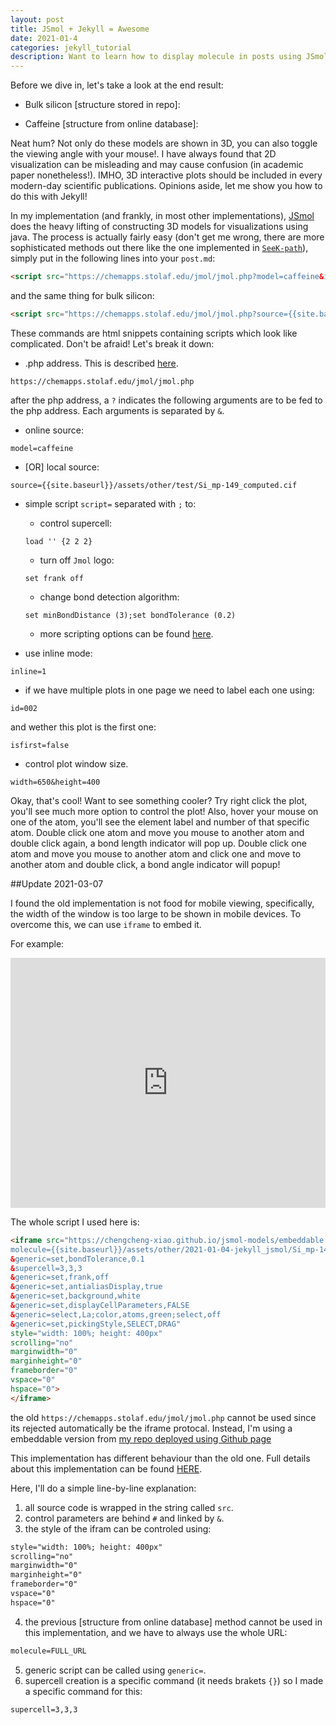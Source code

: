 ```yaml
---
layout: post
title: JSmol + Jekyll = Awesome
date: 2021-01-4
categories: jekyll_tutorial
description: Want to learn how to display molecule in posts using JSmol/Jmol? You've come to the right place.
---
```


Before we dive in, let's take a look at the end result:

- Bulk silicon [structure stored in repo]:
<script src="https://chemapps.stolaf.edu/jmol/jmol.php?source={{site.baseurl}}/assets/other/2021-01-04-jekyll_jsmol/Si_mp-149_computed.cif&script=load '' {2 2 2 };set frank off&inline=1&id=001&isfirst=true&width=650&height=400"></script>

- Caffeine [structure from online database]:
<script src="https://chemapps.stolaf.edu/jmol/jmol.php?model=caffeine&script=set frank off&inline=1&id=002&isfirst=false&width=650&height=400"></script>

Neat hum? Not only do these models are shown in 3D, you can also toggle the viewing angle with your mouse!. I have always found that 2D visualization can be misleading and may cause confusion (in academic paper nonetheless!). IMHO, 3D interactive plots should be included in every modern-day scientific publications. Opinions aside, let me show you how to do this with Jekyll!

In my implementation (and frankly, in most other implementations), [JSmol](http://jmol.sourceforge.net/) does the heavy lifting of constructing 3D models for visualizations using java.
The process is actually fairly easy (don't get me wrong, there are more sophisticated methods out there like the one implemented in [`SeeK-path`](https://www.materialscloud.org/work/tools/seekpath)), simply put in the following lines into your `post.md`:
```html
<script src="https://chemapps.stolaf.edu/jmol/jmol.php?model=caffeine&inline=1&id=002&isfirst=false&width=650&height=400"></script>
```
and the same thing for bulk silicon:
```html
<script src="https://chemapps.stolaf.edu/jmol/jmol.php?source={{site.baseurl}}/assets/other/test/Si_mp-149_computed.cif&script=load '' {2 2 2};set frank off&inline=1&id=001&isfirst=true&width=650&height=400"></script>
```

These commands are html snippets containing scripts which look like complicated. Don't be afraid! Let's break it down:

- .php address. This is described [here](http://wiki.jmol.org/index.php/Jmol_PHP).
```
https://chemapps.stolaf.edu/jmol/jmol.php
```
after the php address, a `?` indicates the following arguments are to be fed to the php address. Each arguments is separated by `&`.
- online source:
```
model=caffeine
```
- [OR] local source:
```
source={{site.baseurl}}/assets/other/test/Si_mp-149_computed.cif
```

- simple script `script=` separated with `;` to:
  - control supercell:
  ```
  load '' {2 2 2}
  ```

  - turn off `Jmol` logo:
  ```
  set frank off
  ```

  - change bond detection algorithm:
  ```
  set minBondDistance (3);set bondTolerance (0.2)
  ```
  - more scripting options can be found [here](https://chemapps.stolaf.edu/jmol/docs/).

- use inline mode:
```
inline=1
```

- if we have multiple plots in one page we need to label each one using:
```
id=002
```
and wether this plot is the first one:
```
isfirst=false
```
- control plot window size.
```
width=650&height=400
```

Okay, that's cool! Want to see something cooler? Try right click the plot, you'll see much more option to control the plot! Also, hover your mouse on one of the atom, you'll see the element label and number of that specific atom. Double click one atom and move you mouse to another atom and double click again, a bond length indicator will pop up. Double click one atom and move you mouse to another atom and click one and move to another atom and double click, a bond angle indicator will popup!

<!-- Here's a structure of the SARS-CoV-2 main protease in complex with inhibitor MPI4, enjoy! (BTW, fuck 2020.)

<script src="https://chemapps.stolaf.edu/jmol/jmol.php?pdbid=7DCC&script=load '';set frank off&inline=1&id=003&isfirst=false&width=650&height=400"></script> -->

##Update 2021-03-07

I found the old implementation is not food for mobile viewing, specifically, the width of the window is too large to be shown in mobile devices.
To overcome this, we can use `iframe` to embed it.

For example:
<iframe src="https://chengcheng-xiao.github.io/jsmol-models/embeddable.html#
molecule={{site.baseurl}}/assets/other/2021-01-04-jekyll_jsmol/Si_mp-149_computed.cif
&generic=set,bondTolerance,0.1
&supercell=3,3,3
&generic=set,frank,off
&generic=set,antialiasDisplay,true
&generic=set,background,white
&generic=set,displayCellParameters,FALSE
&generic=select,La;color,atoms,green;select,off
&generic=set,pickingStyle,SELECT,DRAG"
style="width: 100%; height: 400px"
scrolling="no"
marginwidth="0"
marginheight="0"
frameborder="0"
vspace="0"
hspace="0">
</iframe>

The whole script I used here is:

```html
<iframe src="https://chengcheng-xiao.github.io/jsmol-models/embeddable.html#
molecule={{site.baseurl}}/assets/other/2021-01-04-jekyll_jsmol/Si_mp-149_computed.cif
&generic=set,bondTolerance,0.1
&supercell=3,3,3
&generic=set,frank,off
&generic=set,antialiasDisplay,true
&generic=set,background,white
&generic=set,displayCellParameters,FALSE
&generic=select,La;color,atoms,green;select,off
&generic=set,pickingStyle,SELECT,DRAG"
style="width: 100%; height: 400px"
scrolling="no"
marginwidth="0"
marginheight="0"
frameborder="0"
vspace="0"
hspace="0">
</iframe>
```

the old `https://chemapps.stolaf.edu/jmol/jmol.php` cannot be used since its rejected automatically be the iframe protocal.
Instead, I'm using a embeddable version from [my repo deployed using Github page](https://chengcheng-xiao.github.io/jsmol-models/embeddable.html)

This implementation has different behaviour than the old one.
Full details about this implementation can be found [HERE](https://github.com/Chengcheng-Xiao/jsmol-models/blob/gh-pages/embeddable.html#).

Here, I'll do a simple line-by-line explanation:

1. all source code is wrapped in the string called `src`.
2. control parameters are behind `#` and linked by `&`.
3. the style of the ifram can be controled using:

```html
style="width: 100%; height: 400px"
scrolling="no"
marginwidth="0"
marginheight="0"
frameborder="0"
vspace="0"
hspace="0"
```

4. the previous [structure from online database] method cannot be used in this implementation,
and we have to always use the whole URL:

```html
molecule=FULL_URL
```

5. generic script can be called using `generic=`.
6. supercell creation is a specific command (it needs brakets `{}`) so I made a specific command for this:

```html
supercell=3,3,3
```
